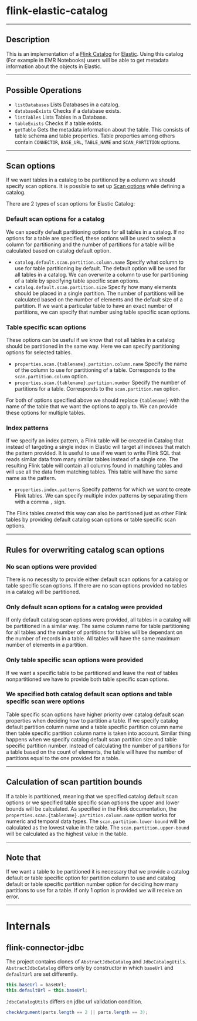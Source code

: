 # flink-elastic-catalog

---

## Description

This is an implementation of a [Flink Catalog](https://nightlies.apache.org/flink/flink-docs-master/docs/dev/table/catalogs/)
for [Elastic](https://www.elastic.co/).
Using this catalog (For example in EMR Notebooks) users will be able to get metadata information about the objects in
Elastic.

---

## Possible Operations

- `listDatabases` Lists Databases in a catalog.
- `databaseExists` Checks if a database exists.
- `listTables` Lists Tables in a Database.
- `tableExists` Checks if a table exists.
- `getTable` Gets the metadata information about the table. This consists of table schema and table properties. Table properties among others contain `CONNECTOR`, `BASE_URL`, `TABLE_NAME` and `SCAN_PARTITION` options.

---

## Scan options

If we want tables in a catalog to be partitioned by a column we should specify scan options.
It is possible to set up [Scan options](https://nightlies.apache.org/flink/flink-docs-release-1.15/docs/connectors/table/jdbc/#scan-partition-column:~:text=than%201%20second.-,scan.partition.column,-optional) while defining a catalog.

There are 2 types of scan options for Elastic Catalog:

### Default scan options for a catalog
We can specify default partitioning options for all tables in a catalog. If no options for a table are specified, these options will be used to
select a column for partitioning and the number of partitions for a table will be calculated based on catalog default option. 

- `catalog.default.scan.partition.column.name` Specify what column to use for table partitioning by default. The default option will be used
for all tables in a catalog. We can overwrite a column to use for partitioning of a table by specifying table specific scan options.
- `catalog.default.scan.partition.size` Specify how many elements should be placed in a single partition. The number of
partitions will be calculated based on the number of elements and the default size of a partition. If we want a particular table
to have an exact number of partitions, we can specify that number using table specific scan options.

### Table specific scan options
These options can be useful if we know that not all tables in a catalog should be partitioned in the same way. Here
we can specify partitioning options for selected tables.

- `properties.scan.{tablename}.partition.column.name` Specify the name of the column to use for partitioning of a table.
Corresponds to the `scan.partition.column` option.
- `properties.scan.{tablename}.partition.number` Specify the number of partitions for a table. Corresponds to the `scan.partition.num` option.

For both of options specified above we should replace `{tablename}` with the name of the table that we want the options to apply to.
We can provide these options for multiple tables.

### Index patterns
If we specify an index pattern, a Flink table will be created in Catalog that instead of targeting a single index in Elastic will target all indexes that match
the pattern provided. It is useful to use if we want to write Flink SQL that reads similar data from many similar tables instead of a single one.
The resulting Flink table will contain all columns found in matching tables and will use all the data from matching tables.
This table will have the same name as the pattern.

- `properties.index.patterns` Specify patterns for which we want to create Flink tables. We can specify multiple index patterns by
separating them with a comma `,` sign.

The Flink tables created this way can also be partitioned just as other Flink tables by providing default catalog scan options or table specific scan options.

---

## Rules for overwriting catalog scan options

### No scan options were provided
There is no necessity to provide either default scan options for a catalog or table specific scan options. If there are no scan options provided
no tables in a catalog will be partitioned.

### Only default scan options for a catalog were provided
If only default catalog scan options were provided, all tables in a catalog will be partitioned in a similar way. The same column name for table partitioning for all tables and
the number of partitions for tables will be dependant on the number of records in a table. All tables will have the same maximum number of elements in a partition.

### Only table specific scan options were provided
If we want a specific table to be partitioned and leave the rest of tables nonpartitioned we have to provide both table specific scan options.

### We specified both catalog default scan options and table specific scan were options
Table specific scan options have higher priority over catalog default scan properties when deciding how to partition a table.
If we specify catalog default partition column name and a table specific partition column name then table specific partition column name is taken into account.
Similar thing happens when we specify catalog default scan partition size and table specific partition number. Instead of calculating the number of partitions for a table
based on the count of elements, the table will have the number of partitions equal to the one provided for a table.

--- 

## Calculation of scan partition bounds
If a table is partitioned, meaning that we specified catalog default scan options or we specified table specific scan options the upper and lower bounds will be calculated.
As specified in the Flink documentation, the `properties.scan.{tablename}.partition.column.name` option works for numeric and temporal data types.
The `scan.partition.lower-bound` will be calculated as the lowest value in the table.
The `scan.partition.upper-bound` will be calculated as the highest value in the table.

---

## Note that
If we want a table to be partitioned it is necessary that we provide a catalog default or table specific option for partition column to use and
catalog default or table specific partition number option for deciding how many partitions to use for a table.
If only 1 option is provided we will receive an error.

---

# Internals

## flink-connector-jdbc

The project contains clones of `AbstractJdbcCatalog` and `JdbcCatalogUtils`. `AbstractJdbcCatalog` differs only by
constructor in which `baseUrl` and `defaultUrl` are set differently.

```java
this.baseUrl = baseUrl;
this.defaultUrl = this.baseUrl;
```

`JdbcCatalogUtils` differs on jdbc url validation condition.

```java
checkArgument(parts.length == 2 || parts.length == 3);
```

